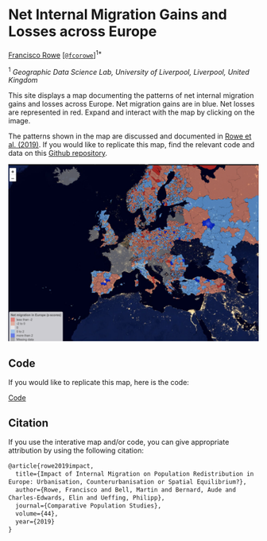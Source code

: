 # Net Internal Migration Gains and Losses across Europe

[Francisco Rowe](http://www.franciscorowe.com) [[`@fcorowe`](http://twitter.com/fcorowe)]<sup>1*</sup>

<sup>1</sup> *Geographic Data Science Lab, University of Liverpool, Liverpool, United Kingdom*

This site displays a map documenting the patterns of net internal migration gains and losses across Europe. Net migration gains are in blue. Net losses are represented in red. Expand and interact with the map by clicking on the image. 

The patterns shown in the map are discussed and documented in [Rowe et al. (2019)]( https://doi.org/10.12765/CPoS-2019-18). If you would like to replicate this map, find the relevant code and data on this [Github repository](https://github.com/fcorowe/eu_netmigration).


[![Internal migration gains and losses across Europe](./fig/fig1.png)](map.html)

## Code

If you would like to replicate this map, here is the code:

[Code](./code/eu_netmigration_map.Rmd)


## Citation

If you use the interative map and/or code, you can give appropriate attribution by using the following citation:

```
@article{rowe2019impact,
  title={Impact of Internal Migration on Population Redistribution in Europe: Urbanisation, Counterurbanisation or Spatial Equilibrium?},
  author={Rowe, Francisco and Bell, Martin and Bernard, Aude and Charles-Edwards, Elin and Ueffing, Philipp},
  journal={Comparative Population Studies},
  volume={44},
  year={2019}
}
```
